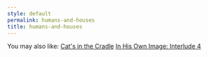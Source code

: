 ```yaml
---
style: default
permalink: humans-and-houses
title: humans-and-houses
---
```

You may also like:
[Cat's in the Cradle](http://scp-wiki.net/cat-s-in-the-cradle)
[In His Own Image: Interlude 4](http://scp-wiki.net/in-his-own-image-interlude-4)